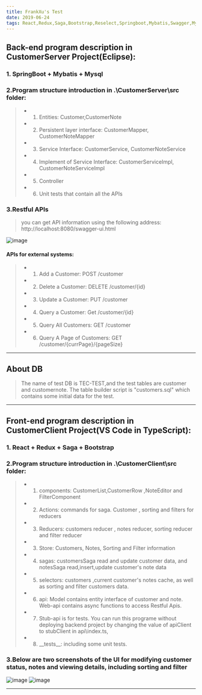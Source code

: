```yaml
---
title: FrankXu's Test
date: 2019-06-24
tags: React,Redux,Saga,Bootstrap,Reselect,Springboot,Mybatis,Swagger,Mysql
---
```

## Back-end program description in CustomerServer Project(Eclipse):
### 1. SpringBoot + Mybatis + Mysql
### 2.Program structure introduction in .\CustomerServer\src folder:
>* 1. Entities: Customer,CustomerNote
>* 2. Persistent layer interface: CustomerMapper, CustomerNoteMapper
>* 3. Service Interface: CustomerService, CustomerNoteService 
>* 4. Implement of Service Interface: CustomerServiceImpl, CustomerNoteServiceImpl
>* 5. Controller
>* 6. Unit tests that contain all the APIs

### 3.Restful APIs
>you can get API information using the following address:  http://localhost:8080/swagger-ui.html

![image](https://github.com/FrankXu622/PropellerheadTest/blob/master/images/swagger.jpg)

#### APIs for external systems:
>* 1. Add a Customer: POST  /customer
>* 2. Delete a Customer: DELETE  /customer/{id}
>* 3. Update a Customer: PUT  /customer
>* 4. Query a Customer: Get  /customer/{id}
>* 5. Query All Customers: GET  /customer
>* 6. Query A Page of Customers: GET  /customer/{currPage}/{pageSize}

----------

## About DB
>The name of test DB is TEC-TEST,and the test tables are customer and customernote. The table builder script is "customers.sql" which contains some initial data for the test.

----------
## Front-end program description in CustomerClient Project(VS Code in TypeScript):
### 1. React + Redux + Saga + Bootstrap
### 2.Program structure introduction in .\CustomerClient\src folder:
>* 1. components: CustomerList,CustomerRow ,NoteEditor and FilterComponent
>* 2. Actions: commands for saga. Customer , sorting and filters for reducers 
>* 3. Reducers: customers reducer , notes reducer, sorting reducer and filter reducer
>* 3. Store: Customers, Notes, Sorting and Filter information
>* 4. sagas: customersSaga read and update customer data, and notesSaga read,insert,update customer's note data
>* 5. selectors: customers ,current customer's notes cache, as well as sorting and filter customers data.
>* 6. api: Model contains entity interface of customer and note. Web-api contains async functions to access Restful Apis. 
>* 7. Stub-api is for tests. You can run this programe without deploying backend project by changing the value of apiClient to stubClient in api\index.ts,
>* 8. \_\_tests\_\_: including  some unit tests.

### 3.Below are two screenshots of the UI for modifying customer status, notes and viewing details, including sorting and filter

![image](https://github.com/FrankXu622/PropellerheadTest/blob/master/images/viewandnotes.jpg)
![image](https://github.com/FrankXu622/PropellerheadTest/blob/master/images/filterandsort.jpg)

----------
